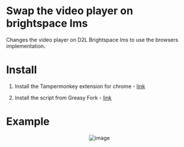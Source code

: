 # Swap the video player on brightspace lms
Changes the video player on D2L Brightspace lms to use the browsers implementation.

# Install

1. Install the Tampermonkey extension for chrome - [link](https://chromewebstore.google.com/detail/tampermonkey/dhdgffkkebhmkfjojejmpbldmpobfkfo)

2. Install the script from Greasy Fork - [link](https://greasyfork.org/en/scripts/480478-learn-video-player-swap)

# Example

<p align="center">
  <img src="https://github.com/tadghh/learn-swap-video-player/assets/47073445/956e5466-5448-443e-90f4-65421b6324ef" alt="image">
</p>
